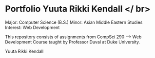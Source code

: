 # Portfolio Yuuta Rikki Kendall </ br>
Major: Computer Science (B.S.)
Minor: Asian Middle Eastern Studies
Interest: Web Development

This repository consists of assignments from CompSci 290 --> Web Development Course taught by Professor Duval at Duke University. 

Yuuta Rikki Kendall
